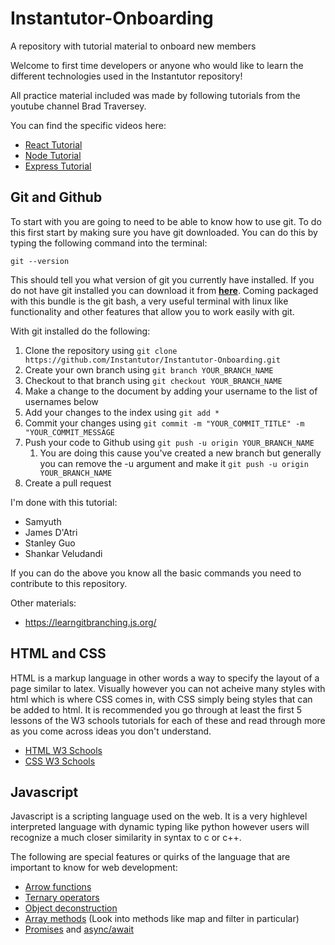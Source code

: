 # Instantutor-Onboarding
A repository with tutorial material to onboard new members

Welcome to first time developers or anyone who would like to learn the different technologies used in the Instantutor repository!

All practice material included was made by following tutorials from the youtube channel Brad Traversey.

You can find the specific videos here:
* [React Tutorial](https://www.youtube.com/watch?v=w7ejDZ8SWv8)
* [Node Tutorial](https://www.youtube.com/watch?v=fBNz5xF-Kx4)
* [Express Tutorial](https://www.youtube.com/watch?v=L72fhGm1tfE)


## Git and Github

To start with you are going to need to be able to know how to use git. To do this first start by making sure you have git downloaded. You can do this by typing the following command into the terminal:

```
git --version
```

This should tell you what version of git you currently have installed. If you do not have git installed you can download it from **[here](https://git-scm.com/downloads)**. Coming packaged with this bundle is the git bash, a very useful terminal with linux like functionality and other features that allow you to work easily with git.

With git installed do the following:
1. Clone the repository using `git clone https://github.com/Instantutor/Instantutor-Onboarding.git`
2. Create your own branch using `git branch YOUR_BRANCH_NAME`
3. Checkout to that branch using `git checkout YOUR_BRANCH_NAME`
4. Make a change to the document by adding your username to the list of usernames below
5. Add your changes to the index using `git add *`
6. Commit your changes using `git commit -m "YOUR_COMMIT_TITLE" -m "YOUR_COMMIT_MESSAGE`
7. Push your code to Github using `git push -u origin YOUR_BRANCH_NAME`
    1. You are doing this cause you've created a new branch but generally you can remove the -u argument and make it `git push -u origin YOUR_BRANCH_NAME`
8. Create a pull request

I'm done with this tutorial:
* Samyuth
* James D'Atri
* Stanley Guo
* Shankar Veludandi

If you can do the above you know all the basic commands you need to contribute to this repository.

Other materials:
* https://learngitbranching.js.org/

## HTML and CSS

HTML is a markup language in other words a way to specify the layout of a page similar to latex. Visually however you can not acheive many styles with html which is where CSS comes in, with CSS simply being styles that can be added to html. It is recommended you go through at least the first 5 lessons of the W3 schools tutorials for each of these and read through more as you come across ideas you don't understand.
* [HTML W3 Schools](https://www.w3schools.com/html/)
* [CSS W3 Schools](https://www.w3schools.com/css/)

## Javascript

Javascript is a scripting language used on the web. It is a very highlevel interpreted language with dynamic typing like python however users will recognize a much closer similarity in syntax to c or c++.

The following are special features or quirks of the language that are important to know for web development:
* [Arrow functions](https://developer.mozilla.org/en-US/docs/Web/JavaScript/Reference/Functions/Arrow_functions)
* [Ternary operators](https://developer.mozilla.org/en-US/docs/Web/JavaScript/Reference/Operators/Conditional_Operator)
* [Object deconstruction](https://developer.mozilla.org/en-US/docs/Web/JavaScript/Reference/Operators/Destructuring_assignment)
* [Array methods](https://developer.mozilla.org/en-US/docs/Web/JavaScript/Reference/Global_Objects/Array) (Look into methods like map and filter in particular)
* [Promises](https://developer.mozilla.org/en-US/docs/Web/JavaScript/Reference/Global_Objects/Promise) and [async/await](https://developer.mozilla.org/en-US/docs/Web/JavaScript/Reference/Statements/async_function)
